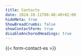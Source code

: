 ```yaml
---
title: Contacto
date: 2024-10-11T08:48:40+02:00
hideMeta: true
ShowBreadCrumbs: false
showContactForm: true
disableAnchoredHeadings: true
---
```


{{< form-contact-es >}}